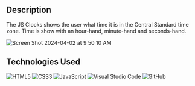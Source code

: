 ## Description

The JS Clocks shows the user what time it is in the Central Standard time zone.
Time is show with an hour-hand, minute-hand and seconds-hand.

![Screen Shot 2024-04-02 at 9 50 10 AM](https://github.com/prime-mcgowan/js-clock/assets/113257735/0804fb06-5866-44ac-bd4e-a96730eaba41)

## Technologies Used

![HTML5](https://img.shields.io/badge/html5-%23E34F26.svg?style=for-the-badge&logo=html5&logoColor=white)
![CSS3](https://img.shields.io/badge/css3-%231572B6.svg?style=for-the-badge&logo=css3&logoColor=white)
![JavaScript](https://img.shields.io/badge/javascript-%23323330.svg?style=for-the-badge&logo=javascript&logoColor=%23F7DF1E)
![Visual Studio Code](https://img.shields.io/badge/Visual%20Studio%20Code-0078d7.svg?style=for-the-badge&logo=visual-studio-code&logoColor=white)
![GitHub](https://img.shields.io/badge/github-%23121011.svg?style=for-the-badge&logo=github&logoColor=white)
